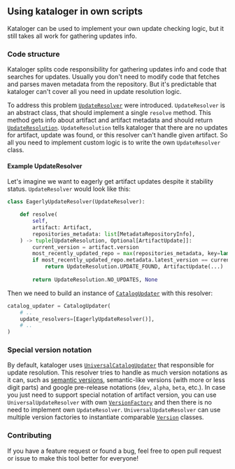 ## Using kataloger in own scripts

Kataloger can be used to implement your own update checking logic, but it still takes all work for gathering updates info.

### Code structure

Kataloger splits code responsibility for gathering updates info and code that searches for updates. Usually you don't need to modify code that fetches and parses maven metadata from the repository.
But it's predictable that kataloger can't cover all you need in update resolution logic. 

To address this problem [`UpdateResolver`](./base/update_resolver.py) were introduced. `UpdateResolver` is an abstract class, that should implement a single `resolve` method. 
This method gets info about artifact and artifact metadata and should return [`UpdateResolution`](./base/update_resolution.py).
`UpdateResolution` tells kataloger that there are no updates for artifact, update was found, or this resolver can't handle given artifact.
So all you need to implement custom logic is to write the own `UpdateResolver` class.

#### Example UpdateResolver

Let's imagine we want to eagerly get artifact updates despite it stability status. `UpdateResolver` would look like this:

```python
class EagerlyUpdateResolver(UpdateResolver):

    def resolve(
        self,
        artifact: Artifact,
        repositories_metadata: list[MetadataRepositoryInfo],
    ) -> tuple[UpdateResolution, Optional[ArtifactUpdate]]:
        current_version = artifact.version
        most_recently_updated_repo = max(repositories_metadata, key=lambda rm: rm.metadata.last_updated)
        if most_recently_updated_repo.metadata.latest_version == current_version:
            return UpdateResolution.UPDATE_FOUND, ArtifactUpdate(...)
        
        return UpdateResolution.NO_UPDATES, None
```

Then we need to build an instance of [`CatalogUpdater`](../catalog_updater.py) with this resolver:

```python
catalog_updater = CatalogUpdater(
    # ..
    update_resolvers=[EagerlyUpdateResolver()],
    # ..
)
```

### Special version notation

By default, kataloger uses [`UniversalCatalogUpdater`](./universal/universal_update_resolver.py) that responsible for update resolution.
This resolver tries to handle as much version notations as it can, such as [semantic versions](https://semver.org), semantic-like versions (with more or less digit parts) and google pre-release notations (`dev`, `alpha`, `beta`, etc.). 
In case you just need to support special notation of artifact version, you can use `UniversalUpdateResolver` with own [`VersionFactory`](./universal/version_factory.py) and then there is no need to implement own `UpdateResolver`.
`UniversalUpdateResolver` can use multiple version factories to instantiate comparable [`Version`](./universal/version.py) classes.

### Contributing

If you have a feature request or found a bug, feel free to open pull request or issue to make this tool better for everyone!
